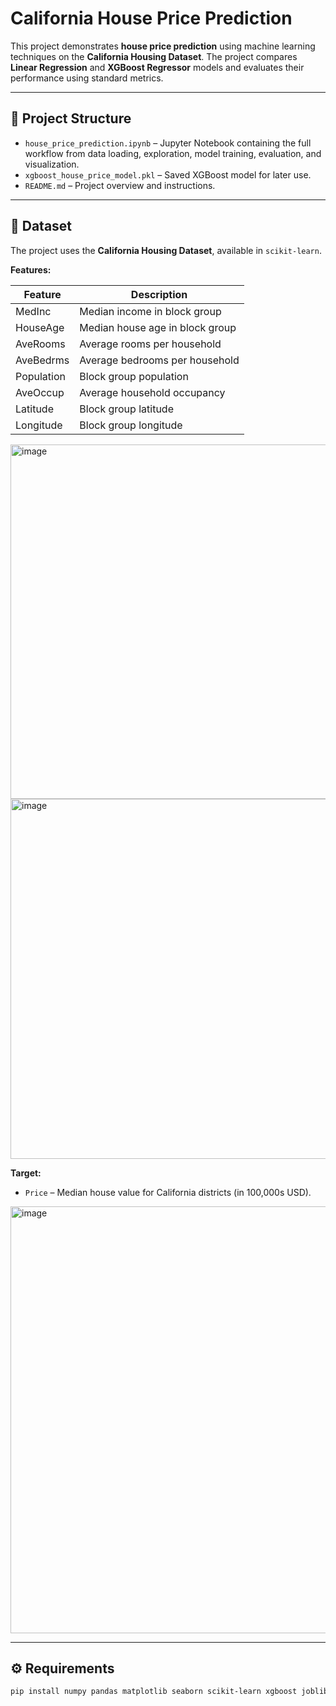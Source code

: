 # California House Price Prediction

This project demonstrates **house price prediction** using machine learning techniques on the **California Housing Dataset**. The project compares **Linear Regression** and **XGBoost Regressor** models and evaluates their performance using standard metrics.

---

## 📂 Project Structure

- `house_price_prediction.ipynb` – Jupyter Notebook containing the full workflow from data loading, exploration, model training, evaluation, and visualization.
- `xgboost_house_price_model.pkl` – Saved XGBoost model for later use.
- `README.md` – Project overview and instructions.

---

## 📝 Dataset

The project uses the **California Housing Dataset**, available in `scikit-learn`.  

**Features:**

| Feature | Description |
|---------|-------------|
| MedInc | Median income in block group |
| HouseAge | Median house age in block group |
| AveRooms | Average rooms per household |
| AveBedrms | Average bedrooms per household |
| Population | Block group population |
| AveOccup | Average household occupancy |
| Latitude | Block group latitude |
| Longitude | Block group longitude |
<img width="808" height="567" alt="image" src="https://github.com/user-attachments/assets/0d122a1b-a0e9-4814-a9a3-54a1e3037fa6" />
<img width="784" height="576" alt="image" src="https://github.com/user-attachments/assets/aabf2ed0-e3a3-4b75-bcac-0f8146e5a5fe" />


**Target:**

- `Price` – Median house value for California districts (in 100,000s USD).
<img width="847" height="683" alt="image" src="https://github.com/user-attachments/assets/21cc99e6-b4bf-4223-8793-1b0a0bfc263d" />

---

## ⚙️ Requirements

```bash
pip install numpy pandas matplotlib seaborn scikit-learn xgboost joblib
